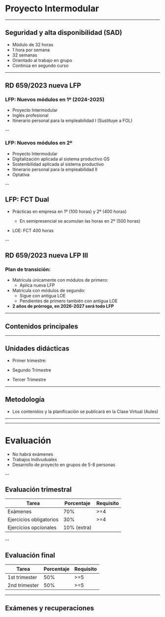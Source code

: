 
<!-- .slide: data-background="#000000" -->
# Proyecto Intermodular

---

## Seguridad y alta disponibilidad (SAD)

- Módulo de 32 horas
- 1 hora por semana
- 32 semanas
- Orientado al trabajo en grupo
- Continúa en segundo curso

---

## RD 659/2023 nueva LFP

### LFP: Nuevos módulos en 1º (2024-2025)

- Proyecto Intermodular
- Inglés profesional
- Itinerario personal para la empleabilidad I (Sustituye a FOL)

--

### LFP: Nuevos módulos en 2º


- Proyecto Intermodular	
- Digitalización aplicada al sistema productivo GS
- Sostenibilidad aplicada al sistema productivo
- Itinerario personal para la empleabilidad II
- Optativa

--

## LFP: FCT Dual


- Prácticas en empresa en 1º (100 horas) y 2º (400 horas)
	- En semipresencial se acumulan las horas en 2º (500 horas)
	
- LOE: FCT 400 horas

--

## RD 659/2023 nueva LFP III

### Plan de transición:

- Matrícula únicamente con módulos de primero: 
	- Aplica nueva LFP	
- Matrícula con módulos de segundo:
	- Sigue con antigua LOE	
	- Pendientes de primero también con antigua LOE	
- **2 años de prórroga, en 2026-2027 será todo LFP**


---

## Contenidos principales 

 

---

## Unidades didácticas

- Primer trimestre:


- Segundo Trimestre

- Tercer Trimestre

---

## Metodología

- Los contenidos y la planificación se publicará en la Clase Virtual (Aules)



---





---

# Evaluación

- No habrá exámenes
- Trabajos Indivuduales
- Desarrollo de proyecto en grupos de 5-8 personas

--

## Evaluación trimestral 

|Tarea|Porcentaje|Requisito|
|---|---|---|
|Exámenes|70%|>=4|
|Ejercicios obligatorios|30%|>=4|
|Ejercicios opcionales|10% (extra)|   |

--

## Evaluación final

|Tarea|Porcentaje|Requisito|
|---|---|---|
|1st trimester|50%|>=5|
|2nd trimester|50%|>=5|

---



## Exámenes y recuperaciones


